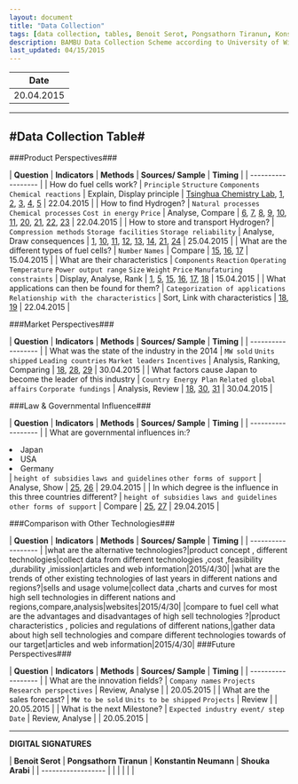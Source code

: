 ```yaml
---
layout: document
title: "Data Collection"
tags: [data collection, tables, Benoit Serot, Pongsathorn Tiranun, Konstantin Neumann, Shouka Arabi, BAMBU, fuel cell]
description: BAMBU Data Collection Scheme according to University of Wisconsin Extension lmguideslides
last_updated: 04/15/2015
---
```


|**Date**|
| ------------------ |
| 20.04.2015 |


----------
#Data Collection Table#
------

###Product Perspectives###

| **Question** | **Indicators** | **Methods** | **Sources/ Sample** | **Timing** |
| ------------------ |
| How do fuel cells work?                       | `Principle` `Structure` `Components` `Chemical reactions`                                                               | Explain, Display principle      | [Tsinghua Chemistry Lab], [1], [2], [3], [4], [5]      | 22.04.2015 |
| How to find Hydrogen?                         | `Natural processes` `Chemical processes` `Cost in energy` `Price`                                                       | Analyse, Compare                | [6], [7], [8], [9], [10], [11], [20], [21], [22], [23] | 22.04.2015 |
| How to store and transport Hydrogen?          | `Compression methods` `Storage facilities` `Storage reliability`                                                        | Analyse, Draw consequences      | [1], [10], [11], [12], [13], [14], [21], [24]          | 25.04.2015 |
| What are the different types of fuel cells?   | `Number` `Names`                                                                                                        | Compare                         | [15], [16], [17]                                       | 15.04.2015 |
| What are their characteristics                | `Components` `Reaction` `Operating Temperature` `Power output range` `Size` `Weight` `Price` `Manufaturing constraints` | Display, Analyse, Rank          | [1], [5], [15], [16], [17], [18]                       | 15.04.2015 |
| What applications can then be found for them? | `Categorization of applications` `Relationship with the characteristics`                                                | Sort, Link with characteristics | [18], [19]                                             | 22.04.2015 |

###Market Perspectives###

| **Question** | **Indicators** | **Methods** | **Sources/ Sample** | **Timing** |
| ------------------ |
| What was the state of the industry in the 2014                 | `MW sold` `Units shipped` `Leading countries` `Market leaders` `Incentives`  | Analysis, Ranking, Comparing | [18], [28], [29]  | 30.04.2015 |
| What factors cause Japan to become the leader of this industry | `Country Energy Plan` `Related global affairs` `Corporate fundings`          | Analysis, Review             | [18], [30], [31]  | 30.04.2015 |

###Law & Governmental Influence###

| **Question** | **Indicators** | **Methods** | **Sources/ Sample** | **Timing** |
| ------------------ |
| What are governmental influences in:? <li>Japan</li><li>USA</li><li>Germany</li>  | `height of subsidies` `laws and guidelines` `other forms of support`  | Analyse, Show | [25], [26] | 29.04.2015 |
| In which degree is the influence in this three countries different?               | `height of subsidies` `laws and guidelines` `other forms of support`  | Compare       | [25], [27] | 29.04.2015 |

###Comparison with Other Technologies###

| **Question** | **Indicators** | **Methods** | **Sources/ Sample** | **Timing** |
| ------------------ |
|what are the alternative technologies?|product concept , different technologies|collect data from different technologies ,cost ,feasibility ,durability ,imission|articles and web information|2015/4/30|
|what are the trends of other existing technologies of last years in different nations and regions?|sells and usage volume|collect data ,charts and curves for most high sell technologies in different nations and regions,compare,analysis|websites|2015/4/30|
|compare to fuel cell what are the advantages and disadvantages of high sell technologies ?|product characteristics , policies and regulations of different nations,|gather data about high sell technologies and compare different technologies towards of our target|articles and web information|2015/4/30|
###Future Perspectives###

| **Question** | **Indicators** | **Methods** | **Sources/ Sample** | **Timing** |
| ------------------ |
| What are the innovation fields? | `Company names` `Projects` `Research perspectives` | Review, Analyse |  | 20.05.2015 |
| What are the sales forecast?    | `MW to be sold` `Units to be shipped` `Projects`   | Review          |  | 20.05.2015 |
| What is the next Milestone?     | `Expected industry event/ step` `Date`             | Review, Analyse |  | 20.05.2015 |

[Tsinghua Chemistry Lab]: ()
[1]: http://en.wikipedia.org/wiki/Fuel_cell
[2]: http://www.nedstack.com/technology/fuel-cell-setup#up
[3]: http://www.nedstack.com/technology/fuel-cell-principle
[4]: http://www.nedstack.com/technology/fuel-cell-faq
[5]: http://americanhistory.si.edu/fuelcells/basics.htm
[6]: http://www.hydrogen.energy.gov/production.html
[7]: http://www.nrel.gov/hydrogen/proj_production_delivery.html
[8]: http://www.eia.gov/energyexplained/index.cfm?page=hydrogen_production
[9]: http://www.eia.gov/oiaf/servicerpt/hydro/pdf/oiafcneaf(08)04.pdf
[10]: http://www.fuelcelltoday.com/applications/fuel-and-infrastructure
[11]: http://www.fuelcells.org/base.cgim?template=hydrogen_basics
[12]: http://energy.gov/eere/fuelcells/hydrogen-storage
[13]: http://www.hydrogen.energy.gov/science.html
[14]: http://energy.gov/eere/fuelcells/hydrogen-delivery
[15]: http://www.nedstack.com/technology/fuel-cell-types
[16]: http://www.fuelcelltoday.com/technologies
[17]: http://www.fuelcells.org/base.cgim?template=types_of_fuel_cells
[18]: http://www.fuelcells.org/pdfs/TheFuelCellIndustryReview2014.pdf
[19]: http://www.fuelcelltoday.com/applications
[20]: http://en.wikipedia.org/wiki/Hydrogen_production#Partial_oxidation
[21]: http://www.afdc.energy.gov/fuels/hydrogen_production.html
[22]: http://www.h2carblog.com/?p=461
[23]: http://heshydrogen.com/hydrogen-fuel-cost-vs-gasoline/
[24]: http://www.transportation.anl.gov/pdfs/TA/351.pdf
[25]: http://www.sciencedirect.com/science/article/pii/S0360544208002144
[26]: http://www.vdma.org/en_GB/article/-/articleview/3640136
[27]: http://www.now-gmbh.de/fileadmin/user_upload/RE-DL-InternatDownloads/NOW_NEDO_Hydrogen_Similarities_and_Differences_August_2011.pdf
[28]:http://energy.gov/sites/prod/files/2014/11/f19/fcto_2013_market_report.pdf
[29]:http://www.fuelcelltoday.com/analysis/industry-review
[30]:https://www.navigantresearch.com/blog/japan-doubles-down-on-fuel-cell-vehicles
[31]:http://www.businessgreen.com/bg/analysis/2361689/report-fuel-cells-could-kickstart-energy-market-revolution

----------

**DIGITAL SIGNATURES**

| **Benoit Serot** | **Pongsathorn Tiranun** | **Konstantin Neumann** | **Shouka Arabi** |
| ------------------ |
|  |  |  |  |
